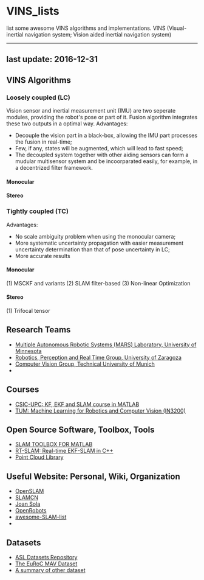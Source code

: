 # VINS_lists
list some awesome VINS algorithms and implementations. VINS (Visual-inertial navigation system; Vision aided inertial navigation system)

---
last update: 2016-12-31 
---

## VINS Algorithms

### Loosely coupled (LC)
Vision sensor and inertial measurement unit (IMU) are two seperate modules, providing the robot's pose or part of it. Fusion algorithm integrates these two outputs in a optimal way.
Advantages:
+ Decouple the vision part in a black-box, allowing the IMU part processes the fusion in real-time;
+ Few, if any, states will be augmented, which will lead to fast speed;
+ The decoupled system together with other aiding sensors can form a mudular multisensor system and be incoorparated easily, for example, in a decentrized filter framework. 

#### Monocular

#### Stereo

### Tightly coupled (TC)
Advantages:
+ No scale ambiguity problem when using the monocular camera;
+ More systematic uncertainty propagation with easier measurement uncertainty determination than that of pose uncertainty in LC;
+ More accurate results

#### Monocular
(1) MSCKF and variants
(2) SLAM filter-based
(3) Non-linear Optimization

#### Stereo 
(1) Trifocal tensor


## Research Teams
+ [Multiple Autonomous Robotic Systems (MARS) Laboratory, University of Minnesota](http://mars.cs.umn.edu/index.php)
+ [Robotics, Perception and Real Time Group, University of Zaragoza](http://robots.unizar.es/)
+ [Computer Vision Group, Technical University of Munich](https://vision.in.tum.de/research/vslam)
+

## Courses
+ [CSIC-UPC: KF, EKF and SLAM course in MATLAB](http://www.iri.upc.edu/people/jsola/JoanSola/eng/course.html)
+ [TUM: Machine Learning for Robotics and Computer Vision (IN3200)](https://vision.in.tum.de/teaching/ws2016/mlcv16)

## Open Source Software, Toolbox, Tools
+ [SLAM TOOLBOX FOR MATLAB](http://www.iri.upc.edu/people/jsola/JoanSola/eng/toolbox.html)
+ [RT-SLAM: Real-time EKF-SLAM in C++](https://www.openrobots.org/wiki/rtslam/)
+ [Point Cloud Library](http://pointclouds.org/)

## Useful Website: Personal, Wiki, Organization
+ [OpenSLAM](https://openslam.org/)
+ [SLAMCN](http://www.slamcn.org/index.php/%E9%A6%96%E9%A1%B5)
+ [Joan Sola](http://www.joansola.eu)
+ [OpenRobots](https://www.openrobots.org/wiki)
+ [awesome-SLAM-list](https://github.com/OpenSLAM/awesome-SLAM-list)
+ 


## Datasets
+ [ASL Datasets Repository](http://projects.asl.ethz.ch/datasets/doku.php)
+ [The EuRoC MAV Dataset](http://projects.asl.ethz.ch/datasets/doku.php?id=kmavvisualinertialdatasets)
+ [A summary of other dataset](http://projects.asl.ethz.ch/datasets/doku.php?id=related_links)
